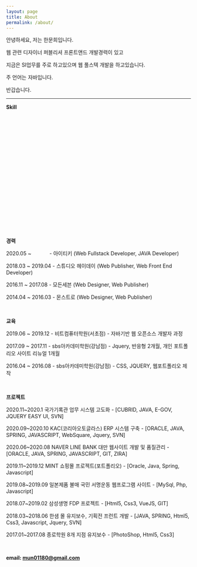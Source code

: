 ```yaml
---
layout: page
title: About
permalink: /about/
---
```


안녕하세요, 저는 한문희입니다.

웹 관련 디자이너 퍼블리셔 프론트앤드 개발경력이 있고

지금은 SI업무를 주로 하고있으며 웹 풀스텍 개발을 하고있습니다.

주 언어는 자바입니다.

반갑습니다.

- - -

**Skill**
<div id="chartContainer" style="height: 300px; width: 100%;"></div>

<br />

**경력**

2020.05 ~ &emsp;&emsp;&emsp;&nbsp;- 아이티키 (Web Fullstack Developer, JAVA Developer)

2018.03 ~ 2019.04 - 스튜디오 헤이데이 (Web Publisher, Web Front End Developer)

2016.11 ~ 2017.08 - 모든세븐 (Web Designer, Web Publisher)

2014.04 ~ 2016.03 - 몬스트로 (Web Designer, Web Publisher)

<br />

**교육**

2019.06 ~ 2019.12 - 비트컴퓨터학원(서초점) - 자바기반 웹 오픈소스 개발자 과정

2017.09 ~ 2017.11 - sbs아카데미학원(강남점) - Jquery, 반응형 2개월, 개인 포트폴리오 사이트 리뉴얼 1개월

2016.04 ~ 2016.08 - sbs아카데미학원(강남점) - CSS, JQUERY, 웹포트폴리오 제작

<br />

**프로젝트**

2020.11~2020.1 국가기록관 업무 시스템 고도화 - [CUBRID, JAVA, E-GOV, JQUERY EASY UI, SVN]

2020.09~2020.10 KAC(코리아오토글라스) ERP 시스템 구축 - [ORACLE, JAVA, SPRING, JAVASCRIPT, WebSquare, Jquery, SVN]

2020.06~2020.08 NAVER LINE BANK 대만 웹사이트 개발 및 품질관리 - [ORACLE, JAVA, SPRING, JAVASCRIPT, GIT, ZIRA]

2019.11~2019.12 MINT 쇼핑몰 프로젝트(포트폴리오) - [Oracle, Java, Spring, Javascript]

2019.08~2019.09 일본제품 불매 국민 서명운동 웹프로그램 사이트 - [MySql, Php, Javascript]

2018.07~2019.02 삼성생명 FDP 프로젝트 - [Html5, Css3, VueJS, GIT]

2018.03~2018.06 한샘 몰 유지보수, 기획전 프런트 개발 - [JAVA, SPRING, Html5, Css3, Javascript, Jquery, SVN]

2017.01~2017.08 종로학원 8개 지점 유지보수 - [PhotoShop, Html5, Css3]

<br />

**email: mun01180@gmail.com**

<!-- ABOUT SKILL : START -->
<script>
window.onload = function() {

  var options = {
    animationEnabled: true,
    title: {
      text: "",
      fontColor: "Peru"
    },
    axisY: {
      tickThickness: 0,
      lineThickness: 0,
      valueFormatString: " ",
      gridThickness: 0
    },
    axisX: {
      tickThickness: 0,
      lineThickness: 0,
      labelFontSize: 18,
      labelFontColor: "Peru"
    },
    data: [{
      indexLabelFontSize: 14,
      toolTipContent: "<span style=\"color:#62C9C3\">{indexLabel}:</span> <span style=\"color:#CD853F\"><strong>{y}</strong></span>",
      indexLabelPlacement: "inside",
      indexLabelFontColor: "white",
      indexLabelFontWeight: 400,
      indexLabelFontFamily: "Verdana",
      color: "#62C9C3",
      type: "bar",
      dataPoints: [
        { y: 80, label: "80%", indexLabel: "Git / SVN" },
        { y: 60, label: "60%", indexLabel: "SQL / MYSQL" },
        { y: 60, label: "60%", indexLabel: "Spring" },
        { y: 70, label: "70%", indexLabel: "JAVA" },
        { y: 70, label: "70%", indexLabel: "AJAX" },
        { y: 70, label: "70%", indexLabel: "WebSquare" },
        { y: 70, label: "70%", indexLabel: "Javascript / ECMA6" },
        { y: 90, label: "90%", indexLabel: "HTML / CSS / MediaQuery" }
      ]
    }]
  };

  $("#chartContainer").CanvasJSChart(options);
  $(".canvasjs-chart-credit").css("display", "none");
}

</script>
<!-- ABOUT SKILL : END -->
